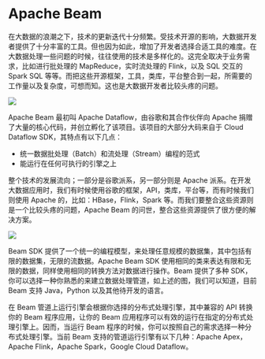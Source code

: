 # Apache Beam

在大数据的浪潮之下，技术的更新迭代十分频繁。受技术开源的影响，大数据开发者提供了十分丰富的工具。但也因为如此，增加了开发者选择合适工具的难度。在大数据处理一些问题的时候，往往使用的技术是多样化的。这完全取决于业务需求，比如进行批处理的 MapReduce，实时流处理的 Flink，以及 SQL 交互的 Spark SQL 等等。而把这些开源框架，工具，类库，平台整合到一起，所需要的工作量以及复杂度，可想而知。这也是大数据开发者比较头疼的问题。

![](https://i.postimg.cc/NFntSjWh/image.png)

Apache Beam 最初叫 Apache Dataflow，由谷歌和其合作伙伴向 Apache 捐赠了大量的核心代码，并创立孵化了该项目。该项目的大部分大码来自于 Cloud Dataflow SDK，其特点有以下几点：

- 统一数据批处理（Batch）和流处理（Stream）编程的范式
- 能运行在任何可执行的引擎之上

整个技术的发展流向；一部分是谷歌派系，另一部分则是 Apache 派系。在开发大数据应用时，我们有时候使用谷歌的框架，API，类库，平台等，而有时候我们则使用 Apache 的，比如：HBase，Flink，Spark 等。而我们要整合这些资源则是一个比较头疼的问题，Apache Beam 的问世，整合这些资源提供了很方便的解决方案。

![](https://i.postimg.cc/g2FFZQpK/image.png)

Beam SDK 提供了一个统一的编程模型，来处理任意规模的数据集，其中包括有限的数据集，无限的流数据。Apache Beam SDK 使用相同的类来表达有限和无限的数据，同样使用相同的转换方法对数据进行操作。Beam 提供了多种 SDK，你可以选择一种你熟悉的来建立数据处理管道，如上述的图，我们可以知道，目前 Beam 支持 Java，Python 以及其他待开发的语言。

在 Beam 管道上运行引擎会根据你选择的分布式处理引擎，其中兼容的 API 转换你的 Beam 程序应用，让你的 Beam 应用程序可以有效的运行在指定的分布式处理引擎上。因而，当运行 Beam 程序的时候，你可以按照自己的需求选择一种分布式处理引擎。当前 Beam 支持的管道运行引擎有以下几种：Apache Apex，Apache Flink，Apache Spark，Google Cloud Dataflow。

